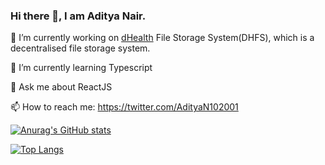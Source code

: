 ### Hi there 👋, I am Aditya Nair.



🔭 I’m currently working on [dHealth](https://github.com/dhealthproject) File Storage System(DHFS), which is a decentralised file storage system. 

🌱 I’m currently learning Typescript

 💬 Ask me about ReactJS
 
 📫 How to reach me: https://twitter.com/AdityaN102001

[![Anurag's GitHub stats](https://github-readme-stats.vercel.app/api?username=Adityanair102001&count_private=true&show_icons=true)](https://github.com/Adityanair102001/github-readme-stats)

[![Top Langs](https://github-readme-stats.vercel.app/api/top-langs/?username=AdityaNair102001&exclude_repo=TextSummarizer&layout=compact)](https://github.com/AdityaNair102001/github-readme-stats)

<!-- [![willianrod's wakatime stats](https://github-readme-stats.vercel.app/api/wakatime?username=AdityaNair102001)](https://github.com/anuraghazra/github-readme-stats) -->


